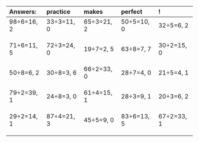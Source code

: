 | Answers: | practice | makes | perfect | ! |
| :--- | :--- | :--- | :--- | :--- |
| 98÷6=16, 2 | 33÷3=11, 0 | 65÷3=21, 2 | 50÷5=10, 0 | 32÷5=6, 2 | 
|   |   |   |   |   | 
|   |   |   |   |   | 
|   |   |   |   |   | 
| 71÷6=11, 5 | 72÷3=24, 0 | 19÷7=2, 5 | 63÷8=7, 7 | 30÷2=15, 0 | 
|   |   |   |   |   | 
|   |   |   |   |   | 
|   |   |   |   |   | 
| 50÷8=6, 2 | 30÷8=3, 6 | 66÷2=33, 0 | 28÷7=4, 0 | 21÷5=4, 1 | 
|   |   |   |   |   | 
|   |   |   |   |   | 
|   |   |   |   |   | 
| 79÷2=39, 1 | 24÷8=3, 0 | 61÷4=15, 1 | 28÷3=9, 1 | 20÷3=6, 2 | 
|   |   |   |   |   | 
|   |   |   |   |   | 
|   |   |   |   |   | 
| 29÷2=14, 1 | 87÷4=21, 3 | 45÷5=9, 0 | 83÷6=13, 5 | 67÷2=33, 1 | 
|   |   |   |   |   | 
|   |   |   |   |   | 
|   |   |   |   |   | 
